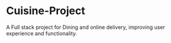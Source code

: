 # Cuisine-Project
 A Full stack project for Dining and online delivery, improving user experience and functionality.
